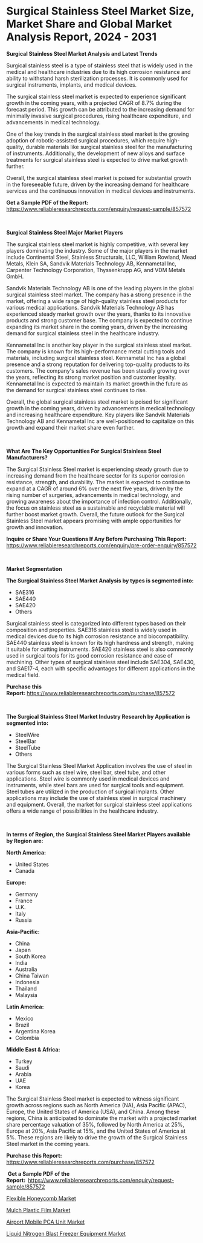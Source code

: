 <p><h1>Surgical Stainless Steel Market Size, Market Share and Global Market Analysis Report, 2024 - 2031</h1></p><p><strong>Surgical Stainless Steel Market Analysis and Latest Trends</strong></p>
<p><p>Surgical stainless steel is a type of stainless steel that is widely used in the medical and healthcare industries due to its high corrosion resistance and ability to withstand harsh sterilization processes. It is commonly used for surgical instruments, implants, and medical devices.</p><p>The surgical stainless steel market is expected to experience significant growth in the coming years, with a projected CAGR of 8.7% during the forecast period. This growth can be attributed to the increasing demand for minimally invasive surgical procedures, rising healthcare expenditure, and advancements in medical technology.</p><p>One of the key trends in the surgical stainless steel market is the growing adoption of robotic-assisted surgical procedures, which require high-quality, durable materials like surgical stainless steel for the manufacturing of instruments. Additionally, the development of new alloys and surface treatments for surgical stainless steel is expected to drive market growth further.</p><p>Overall, the surgical stainless steel market is poised for substantial growth in the foreseeable future, driven by the increasing demand for healthcare services and the continuous innovation in medical devices and instruments.</p></p>
<p><strong>Get a Sample PDF of the Report:&nbsp;</strong> <a href="https://www.reliableresearchreports.com/enquiry/request-sample/857572">https://www.reliableresearchreports.com/enquiry/request-sample/857572</a></p>
<p>&nbsp;</p>
<p><strong>Surgical Stainless Steel Major Market Players</strong></p>
<p><p>The surgical stainless steel market is highly competitive, with several key players dominating the industry. Some of the major players in the market include Continental Steel, Stainless Structurals, LLC, William Rowland, Mead Metals, Klein SA, Sandvik Materials Technology AB, Kennametal Inc, Carpenter Technology Corporation, Thyssenkrupp AG, and VDM Metals GmbH.</p><p>Sandvik Materials Technology AB is one of the leading players in the global surgical stainless steel market. The company has a strong presence in the market, offering a wide range of high-quality stainless steel products for various medical applications. Sandvik Materials Technology AB has experienced steady market growth over the years, thanks to its innovative products and strong customer base. The company is expected to continue expanding its market share in the coming years, driven by the increasing demand for surgical stainless steel in the healthcare industry.</p><p>Kennametal Inc is another key player in the surgical stainless steel market. The company is known for its high-performance metal cutting tools and materials, including surgical stainless steel. Kennametal Inc has a global presence and a strong reputation for delivering top-quality products to its customers. The company's sales revenue has been steadily growing over the years, reflecting its strong market position and customer loyalty. Kennametal Inc is expected to maintain its market growth in the future as the demand for surgical stainless steel continues to rise.</p><p>Overall, the global surgical stainless steel market is poised for significant growth in the coming years, driven by advancements in medical technology and increasing healthcare expenditure. Key players like Sandvik Materials Technology AB and Kennametal Inc are well-positioned to capitalize on this growth and expand their market share even further.</p></p>
<p>&nbsp;</p>
<p><strong>What Are The Key Opportunities For Surgical Stainless Steel Manufacturers?</strong></p>
<p><p>The Surgical Stainless Steel market is experiencing steady growth due to increasing demand from the healthcare sector for its superior corrosion resistance, strength, and durability. The market is expected to continue to expand at a CAGR of around 6% over the next five years, driven by the rising number of surgeries, advancements in medical technology, and growing awareness about the importance of infection control. Additionally, the focus on stainless steel as a sustainable and recyclable material will further boost market growth. Overall, the future outlook for the Surgical Stainless Steel market appears promising with ample opportunities for growth and innovation.</p></p>
<p><strong>Inquire or Share Your Questions If Any Before Purchasing This Report:</strong> <a href="https://www.reliableresearchreports.com/enquiry/pre-order-enquiry/857572">https://www.reliableresearchreports.com/enquiry/pre-order-enquiry/857572</a></p>
<p>&nbsp;</p>
<p><strong>Market Segmentation</strong></p>
<p><strong>The Surgical Stainless Steel Market Analysis by types is segmented into:</strong></p>
<p><ul><li>SAE316</li><li>SAE440</li><li>SAE420</li><li>Others</li></ul></p>
<p><p>Surgical stainless steel is categorized into different types based on their composition and properties. SAE316 stainless steel is widely used in medical devices due to its high corrosion resistance and biocompatibility. SAE440 stainless steel is known for its high hardness and strength, making it suitable for cutting instruments. SAE420 stainless steel is also commonly used in surgical tools for its good corrosion resistance and ease of machining. Other types of surgical stainless steel include SAE304, SAE430, and SAE17-4, each with specific advantages for different applications in the medical field.</p></p>
<p><strong>Purchase this Report:&nbsp;</strong><a href="https://www.reliableresearchreports.com/purchase/857572">https://www.reliableresearchreports.com/purchase/857572</a></p>
<p>&nbsp;</p>
<p><strong>The Surgical Stainless Steel Market Industry Research by Application is segmented into:</strong></p>
<p><ul><li>SteelWire</li><li>SteelBar</li><li>SteelTube</li><li>Others</li></ul></p>
<p><p>The Surgical Stainless Steel Market Application involves the use of steel in various forms such as steel wire, steel bar, steel tube, and other applications. Steel wire is commonly used in medical devices and instruments, while steel bars are used for surgical tools and equipment. Steel tubes are utilized in the production of surgical implants. Other applications may include the use of stainless steel in surgical machinery and equipment. Overall, the market for surgical stainless steel applications offers a wide range of possibilities in the healthcare industry.</p></p>
<p>&nbsp;</p>
<p><strong>In terms of Region, the Surgical Stainless Steel Market Players available by Region are:</strong></p>
<p>
    <p> <strong> North America: </strong>
        <ul>
            <li>United States</li>
            <li>Canada</li>
        </ul>
        </p> 
    <p> <strong> Europe: </strong>
        <ul>
            <li>Germany</li>
            <li>France</li>
            <li>U.K.</li>
            <li>Italy</li>
            <li>Russia</li>
        </ul>
        </p> 
    <p> <strong> Asia-Pacific: </strong>
        <ul>
            <li>China</li>
            <li>Japan</li>
            <li>South Korea</li>
            <li>India</li>
            <li>Australia</li>
            <li>China Taiwan</li>
            <li>Indonesia</li>
            <li>Thailand</li>
            <li>Malaysia</li>
        </ul>
        </p> 
    <p> <strong> Latin America: </strong>
        <ul>
            <li>Mexico</li>
            <li>Brazil</li>
            <li>Argentina Korea</li>
            <li>Colombia</li>
        </ul>
        </p> 
    <p> <strong> Middle East & Africa: </strong>
        <ul>
            <li>Turkey</li>
            <li>Saudi</li>
            <li>Arabia</li>
            <li>UAE</li>
            <li>Korea</li>
        </ul>
    </p>
    </p>
<p><p>The Surgical Stainless Steel market is expected to witness significant growth across regions such as North America (NA), Asia Pacific (APAC), Europe, the United States of America (USA), and China. Among these regions, China is anticipated to dominate the market with a projected market share percentage valuation of 35%, followed by North America at 25%, Europe at 20%, Asia Pacific at 15%, and the United States of America at 5%. These regions are likely to drive the growth of the Surgical Stainless Steel market in the coming years.</p></p>
<p><strong>Purchase this Report: </strong><a href="https://www.reliableresearchreports.com/purchase/857572">https://www.reliableresearchreports.com/purchase/857572</a></p>
<p>&nbsp;<strong>Get a Sample PDF of the Report:&nbsp;&nbsp;</strong><a href="https://www.reliableresearchreports.com/enquiry/request-sample/857572">https://www.reliableresearchreports.com/enquiry/request-sample/857572</a></p>
<p><strong></strong></p>
<p><p><a href="https://github.com/jodemen/Market-Research-Report-List-1/blob/main/flexible-honeycomb-market.md">Flexible Honeycomb Market</a></p><p><a href="https://github.com/jj19131/Market-Research-Report-List-1/blob/main/mulch-plastic-film-market.md">Mulch Plastic Film Market</a></p><p><a href="https://ivy-potential-64b.notion.site/Airport-Mobile-PCA-Unit-Market-Provides-a-Comprehensive-Analysis-Including-a-Macro-Overview-of-the-M-da3d64fd93ce42e79d5c141bd77d560f">Airport Mobile PCA Unit Market</a></p><p><a href="https://view.publitas.com/reportprime-1/liquid-nitrogen-blast-freezer-equipment-market-size-furnishes-valuable-information-encompassing-market-share-market-trends-and-projections-spanning-from-2023-to-2030/">Liquid Nitrogen Blast Freezer Equipment Market</a></p></p>